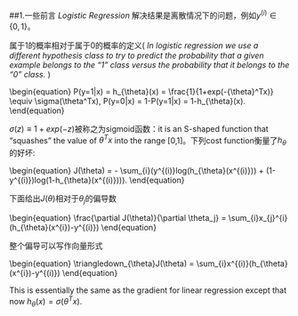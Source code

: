 ##1.一些前言
_Logistic Regression_ 解决结果是离散情况下的问题，例如$y^{(i)}\in \{0,1\}$。

属于1的概率相对于属于0的概率的定义( _In logistic regression we use a different hypothesis class to try to predict the probability that a given example belongs to the “1” class versus the probability that it belongs to the “0” class._ )

\begin{equation}
P(y=1|x) = h_{\theta}(x) = \frac{1}{1+exp(-{\theta}^Tx)} \equiv \sigma(\theta^Tx),
P(y=0|x) = 1-P(y=1|x) = 1-h_{\theta}(x).
\end{equation}

$\sigma(z)\equiv 1+exp(-z)$被称之为sigmoid函数：it is an S-shaped function that “squashes” the value of ${\theta}^Tx$ into the range [0,1]。下列cost function衡量了$h_{\theta}$的好坏:

\begin{equation}
J(\theta) = - \sum_{i}(y^{(i)}log(h_{\theta}(x^{(i)})) + (1-y^{(i)})log(1-h_{\theta}(x^{(i)}))).
\end{equation}

下面给出$J(\theta)$相对于$\theta_j$的偏导数

\begin{equation}
\frac{\partial J(\theta)}{\partial \theta_j} = \sum_{i}x_{j}^{i}(h_{\theta}(x^{i})-y^{(i)})
\end{equation}

整个偏导可以写作向量形式

\begin{equation}
\triangledown_{\theta}J(\theta) = \sum_{i}x^{(i)}(h_{\theta}(x^{i})-y^{(i)})
\end{equation}

This is essentially the same as the gradient for linear regression except that now $h_{\theta}(x)=\sigma(\theta^{T}x)$.


